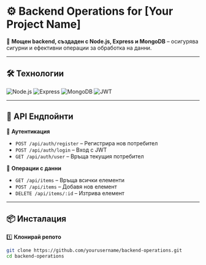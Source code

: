 # ⚙️ Backend Operations for [Your Project Name]

🚀 **Мощен backend, създаден с Node.js, Express и MongoDB** – осигурява сигурни и ефективни операции за обработка на данни.

---

## **🛠 Технологии**
![Node.js](https://img.shields.io/badge/Node.js-43853D?style=for-the-badge&logo=node.js&logoColor=white)
![Express](https://img.shields.io/badge/Express.js-000000?style=for-the-badge&logo=express&logoColor=white)
![MongoDB](https://img.shields.io/badge/MongoDB-4EA94B?style=for-the-badge&logo=mongodb&logoColor=white)
![JWT](https://img.shields.io/badge/JWT-JSON_Web_Tokens-orange?style=for-the-badge)

---

## **🚀 API Ендпойнти**
📌 **Аутентикация**
- `POST /api/auth/register` – Регистрира нов потребител  
- `POST /api/auth/login` – Вход с JWT  
- `GET /api/auth/user` – Връща текущия потребител  

📌 **Операции с данни**
- `GET /api/items` – Връща всички елементи  
- `POST /api/items` – Добавя нов елемент  
- `DELETE /api/items/:id` – Изтрива елемент  

---

## **📦 Инсталация**
1️⃣ **Клонирай репото**  
```sh
git clone https://github.com/yourusername/backend-operations.git
cd backend-operations
